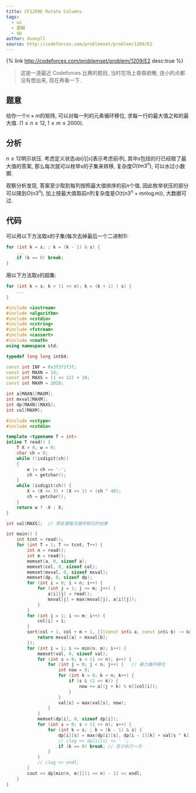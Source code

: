 ```yaml
---
title: CF1209E Rotate Columns
tags:
  - oi
  - 题解
  - dp
author: duanyll
source: http://codeforces.com/problemset/problem/1209/E2
---
```


{% link http://codeforces.com/problemset/problem/1209/E2 desc:true %}

> 这是一道最近 Codeforces 比赛的题目, 当时在场上昏昏欲睡, 连小的点都没有想出来, 现在再看一下.

## 题意

给你一个$n \times m$的矩阵, 可以对每一列的元素循环移位, 求每一行的最大值之和的最大值. $(1 \leq n \leq 12, 1 \leq m \leq 2000)$.

## 分析

$n \leq 12$明示状压. 考虑定义状态$dp[i][s]$表示考虑前$i$列, 其中$s$包括的行已经取了最大值的答案, 那么每次就可以枚举$s$的子集来转移, 复杂度$O(tm3^n)$, 可以水过小数据.

观察分析发现, 答案至少取到每列按照最大值排序的前$n$个值, 因此枚举状压的部分可以降到$O(n3^n)$, 加上按最大值取前$n$列复杂度是$O(t(n3^n+mn\log m))$, 大数据可过.

## 代码

可以用以下方法取$s$的子集(每次去掉最后一个二进制1):

```cpp
for (int k = s; ; k = (k - 1) & s) {
    ...
    if (k == 0) break;
}
```

用以下方法取$s$的超集:

```cpp
for (int k = s; k < (1 << n); k = (k + 1) | s) {
    ...
}
```

```cpp
#include <iostream>
#include <algorithm>
#include <cstdio>
#include <cstring>
#include <fstream>
#include <cassert>
#include <cmath>
using namespace std;

typedef long long int64;

const int INF = 0x3f3f3f3f;
const int MAXN = 14;
const int MAXS = (1 << 12) + 10;
const int MAXM = 2010;

int a[MAXN][MAXM];
int mxval[MAXM];
int dp[MAXN][MAXS];
int col[MAXM];

#include <cctype>
#include <cstdio>

template <typename T = int>
inline T read() {
    T X = 0, w = 0;
    char ch = 0;
    while (!isdigit(ch))
    {
        w |= ch == '-';
        ch = getchar();
    }
    while (isdigit(ch)) {
        X = (X << 3) + (X << 1) + (ch ^ 48);
        ch = getchar();
    }
    return w ? -X : X;
}

int val[MAXS];  // 预处理每次循环移位的结果

int main() {
    int tcnt = read();
    for (int T = 1; T <= tcnt; T++) {
        int n = read();
        int m = read();
        memset(a, 0, sizeof a);
        memset(col, 0, sizeof col);
        memset(mxval, 0, sizeof mxval);
        memset(dp, 0, sizeof dp);
        for (int i = 0; i < n; i++) {
            for (int j = 1; j <= m; j++) {
                a[i][j] = read();
                mxval[j] = max(mxval[j], a[i][j]);
            }
        }
        for (int i = 1; i <= m; i++) {
            col[i] = i;
        }
        sort(col + 1, col + m + 1, [](const int& a, const int& b) -> bool {
            return mxval[a] > mxval[b];
        });
        for (int i = 1; i <= min(n, m); i++) {
            memset(val, 0, sizeof val);
            for (int s = 0; s < (1 << n); s++) {
                for (int j = 0; j < n; j++) {   // 暴力循环移位
                    int now = 0;
                    for (int k = 0; k < n; k++) {
                        if (s & (1 << k)) {
                            now += a[(j + k) % n][col[i]];
                        }
                    }
                    val[s] = max(val[s], now);
                }
            }
            memset(dp[i], 0, sizeof dp[i]);
            for (int s = 0; s < (1 << n); s++) {
                for (int k = s; ; k = (k - 1) & s) {
                    dp[i][s] = max(dp[i][s], dp[i - 1][k] + val[s ^ k]);
                    // clog << dp[i][s] << ' ';
                    if (k == 0) break; // 至少执行一次
                }
            }
            // clog << endl;
        }
        cout << dp[min(n, m)][(1 << n) - 1] << endl;
    }
}
```

